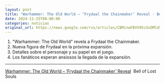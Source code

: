 ```yaml
---
layout: post
title: "Warhammer: The Old World – ‘Frydaal the Chainmaker’ Reveal - Bell of Lost Souls"
date: 2024-11-25T08:00:00
categories: noticias
original_url: https://news.google.com/rss/articles/CBMinwFBVV95cUxOMld5NFJMV0FJU1FqUVp1b2JFNGpfLUF4cG8wTHdtNEZQZ1pQaUxCODlpUVhiaHE0elhhN1FfeUppbHdPR0hjdWE5TTQ3YVlObXFiZnQzZGFnaWZ0Z1BvQWhHR0NfRFpBQy1WeG8yRFpWT1lEcnlmQi1STE4tTFZ3dHN5dTM1R1c4RVBkQVRoMTRlNU9UMDJMWDNkX2N6c2M?oc=5
---
```



1. "Warhammer: The Old World" revela a Frydaal the Chainmaker.
2. Nueva figura de Frydaal en la próxima expansión.
3. Detalles sobre el personaje y su papel en el juego.
4. Los fanáticos esperan ansiosos la llegada de la expansión.


---


[Warhammer: The Old World – ‘Frydaal the Chainmaker’ Reveal](https://news.google.com/rss/articles/CBMinwFBVV95cUxOMld5NFJMV0FJU1FqUVp1b2JFNGpfLUF4cG8wTHdtNEZQZ1pQaUxCODlpUVhiaHE0elhhN1FfeUppbHdPR0hjdWE5TTQ3YVlObXFiZnQzZGFnaWZ0Z1BvQWhHR0NfRFpBQy1WeG8yRFpWT1lEcnlmQi1STE4tTFZ3dHN5dTM1R1c4RVBkQVRoMTRlNU9UMDJMWDNkX2N6c2M?oc=5)  Bell of Lost Souls